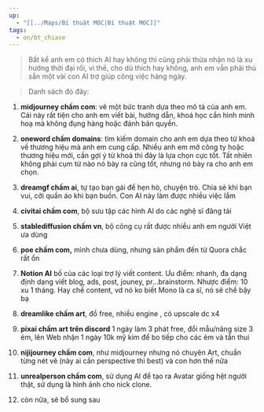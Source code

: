 ```yaml
---
up:
  - "[[../Maps/Bí thuật MOC|Bí thuật MOC]]"
tags:
  - on/bt_chiase
---
```


> Bất kể anh em có thích AI hay không thì cũng phải thừa nhận nó là xu hướng thời đại rồi, vì thế, cho dù thích hay không, anh em vẫn phải thủ sẵn một vài con AI trợ giúp công việc hàng ngày.

> Danh sách đó đây:

1. **midjourney chấm com**: vẽ một bức tranh dựa theo mô tả của anh em. Cái này rất tiện cho anh em viết bài, hướng dẫn, khoá học cần hình minh hoạ mà không đụng hàng hoặc đánh bản quyền.
    
2. **oneword chấm domains**: tìm kiếm domain cho anh em dựa theo từ khoá về thương hiệu mà anh em cung cấp. Nhiều anh em mở công ty hoặc thương hiệu mới, cần gợi ý từ khoá thì đây là lựa chọn cực tốt. Tất nhiên không phải cụm từ nào nó bày ra cũng tốt, nhưng nó bày ra cho anh em chọn.
    
3. **dreamgf chấm ai**, tự tạo bạn gái để hẹn hò, chuyện trò. Chia sẻ khi bạn vui, cởi quần áo khi bạn buồn. Con AI này làm được nhiều việc lắm 
    
4. **civitai chấm com**, bộ sưu tập các hình AI do các nghệ sĩ đăng tải
    
5. **stablediffusion chấm vn**, bộ công cụ rất được nhiều anh em người Việt ưa dùng
    
6. **poe chấm com,** mình chưa dùng, nhưng sản phẩm đến từ Quora chắc rất ổn
    
7. **Notion AI** bố của các loại trợ lý viết content. Ưu điểm: nhanh, đa dạng định dạng viết blog, ads, post, jouney, pr...brainstorm. Nhược điểm: 10 xu 1 tháng. Hay chế content, vd nó ko biết Mono là ca sĩ, nó sẽ chế bậy bạ
    
8. **dreamlike chấm art**, đồ free, nhiều engine , có upscale dc x4
    
9. **pixai chấm art trên discord** 1 ngày làm 3 phát free, đổi mẫu/nâng size 3 ẻm, lên Web nhận 1 ngày 10k mỹ kim để bo tiếp cho các ẻm và tẩn thui 
    
10. **nijijourney chấm com**, như midjourney nhưng nó chuyên Art, chuẩn từng nét vẽ (này ai cần perspective thì best) và con hơn thế nữa
    
11. **unrealperson chấm com**, sử dụng AI để tạo ra Avatar giống hệt người thật, sử dụng là hình ảnh cho nick clone.
	
12. còn nữa, sẽ bổ sung sau 